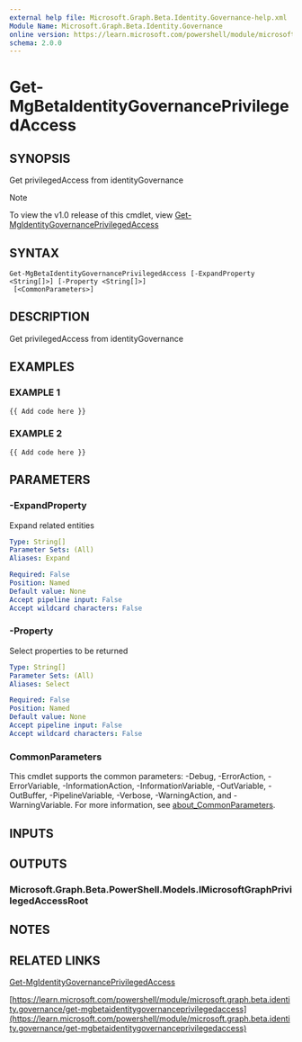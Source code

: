 ```yaml
---
external help file: Microsoft.Graph.Beta.Identity.Governance-help.xml
Module Name: Microsoft.Graph.Beta.Identity.Governance
online version: https://learn.microsoft.com/powershell/module/microsoft.graph.beta.identity.governance/get-mgbetaidentitygovernanceprivilegedaccess
schema: 2.0.0
---
```


# Get-MgBetaIdentityGovernancePrivilegedAccess

## SYNOPSIS
Get privilegedAccess from identityGovernance

> [!NOTE]
> To view the v1.0 release of this cmdlet, view [Get-MgIdentityGovernancePrivilegedAccess](/powershell/module/Microsoft.Graph.Identity.Governance/Get-MgIdentityGovernancePrivilegedAccess?view=graph-powershell-1.0)

## SYNTAX

```
Get-MgBetaIdentityGovernancePrivilegedAccess [-ExpandProperty <String[]>] [-Property <String[]>]
 [<CommonParameters>]
```

## DESCRIPTION
Get privilegedAccess from identityGovernance

## EXAMPLES

### EXAMPLE 1
```
{{ Add code here }}
```

### EXAMPLE 2
```
{{ Add code here }}
```

## PARAMETERS

### -ExpandProperty
Expand related entities

```yaml
Type: String[]
Parameter Sets: (All)
Aliases: Expand

Required: False
Position: Named
Default value: None
Accept pipeline input: False
Accept wildcard characters: False
```

### -Property
Select properties to be returned

```yaml
Type: String[]
Parameter Sets: (All)
Aliases: Select

Required: False
Position: Named
Default value: None
Accept pipeline input: False
Accept wildcard characters: False
```

### CommonParameters
This cmdlet supports the common parameters: -Debug, -ErrorAction, -ErrorVariable, -InformationAction, -InformationVariable, -OutVariable, -OutBuffer, -PipelineVariable, -Verbose, -WarningAction, and -WarningVariable. For more information, see [about_CommonParameters](http://go.microsoft.com/fwlink/?LinkID=113216).

## INPUTS

## OUTPUTS

### Microsoft.Graph.Beta.PowerShell.Models.IMicrosoftGraphPrivilegedAccessRoot
## NOTES

## RELATED LINKS
[Get-MgIdentityGovernancePrivilegedAccess](/powershell/module/Microsoft.Graph.Identity.Governance/Get-MgIdentityGovernancePrivilegedAccess?view=graph-powershell-1.0)

[https://learn.microsoft.com/powershell/module/microsoft.graph.beta.identity.governance/get-mgbetaidentitygovernanceprivilegedaccess](https://learn.microsoft.com/powershell/module/microsoft.graph.beta.identity.governance/get-mgbetaidentitygovernanceprivilegedaccess)

